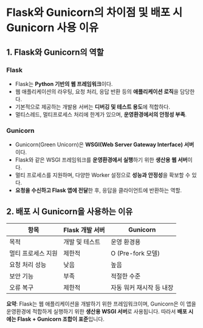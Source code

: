 # Flask와 Gunicorn의 차이점 및 배포 시 Gunicorn 사용 이유

## 1. Flask와 Gunicorn의 역할

### Flask
- Flask는 **Python 기반의 웹 프레임워크**이다.
- 웹 애플리케이션의 라우팅, 요청 처리, 응답 반환 등의 **애플리케이션 로직**을 담당한다.
- 기본적으로 제공하는 개발용 서버는 **디버깅 및 테스트 용도**에 적합하다.
- 멀티스레드, 멀티프로세스 처리에 한계가 있으며, **운영환경에서의 안정성 부족**.

### Gunicorn
- Gunicorn(Green Unicorn)은 **WSGI(Web Server Gateway Interface) 서버**이다.
- Flask와 같은 WSGI 프레임워크를 **운영환경에서 실행**하기 위한 **생산용 웹 서버**이다.
- 멀티 프로세스를 지원하며, 다양한 Worker 설정으로 **성능과 안정성**을 확보할 수 있다.
- **요청을 수신하고 Flask 앱에 전달**한 후, 응답을 클라이언트에 반환하는 역할.

## 2. 배포 시 Gunicorn을 사용하는 이유

| 항목 | Flask 개발 서버 | Gunicorn |
|------|------------------|----------|
| 목적 | 개발 및 테스트 | 운영 환경용 |
| 멀티 프로세스 지원 | 제한적 | O (Pre-fork 모델) |
| 요청 처리 성능 | 낮음 | 높음 |
| 보안 기능 | 부족 | 적절한 수준 |
| 오류 복구 | 제한적 | 자동 워커 재시작 등 내장 |

**요약**: Flask는 웹 애플리케이션을 개발하기 위한 프레임워크이며, Gunicorn은 이 앱을 운영환경에 적합하게 실행하기 위한 **생산용 WSGI 서버**로 사용됩니다. 따라서 **배포 시에는 Flask + Gunicorn 조합이 표준**입니다.
